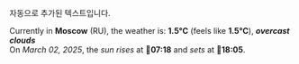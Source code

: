 
자동으로 추가된 텍스트입니다.

<!--START_SECTION:weather:moscow-->
Currently in **Moscow** (RU), the weather is: **1.5°C** (feels like **1.5°C**), ***overcast clouds***<br/>
On *March 02, 2025*, the *sun rises* at 🌅**07:18** and *sets* at 🌇**18:05**.
<!--END_SECTION:weather-->
